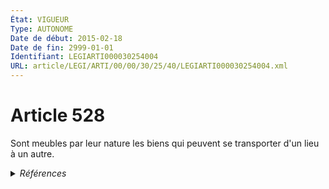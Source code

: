 ```yaml
---
État: VIGUEUR
Type: AUTONOME
Date de début: 2015-02-18
Date de fin: 2999-01-01
Identifiant: LEGIARTI000030254004
URL: article/LEGI/ARTI/00/00/30/25/40/LEGIARTI000030254004.xml
---
```


<h1>Article 528</h1>

Sont meubles par leur nature les biens qui peuvent se transporter d'un lieu à un
autre.


<details>
  <summary><em>Références</em></summary>

  <h2>Articles faisant référence à l'article</h2>
  
  <ul>
    <li>
      <a href="https://legal.tricoteuses.fr//redirection/LEGIARTI000030249593?vers=git&vers=legifrance">LOI n° 2015-177 du 16 février 2015 relative à la modernisation et à la simplification du droit et des procédures dans les domaines de la justice et des affaires intérieures - article 2 ENTIEREMENT_MODIF</a> MODIFIE source
    </li>
  </ul>
  
  <h2>Références faites par l'article</h2>
  
  <ul>
    <li>
      2015-02-16 MODIFIE cible <a href="https://legal.tricoteuses.fr//redirection/LEGIARTI000030249593?vers=git&vers=legifrance">LOI n° 2015-177 du 16 février 2015 relative à la modernisation et à la simplification du droit et des procédures dans les domaines de la justice et des affaires intérieures - article 2 ENTIEREMENT_MODIF</a>
    </li>
    <li>
      2999-01-01 CITATION cible <a href="https://legal.tricoteuses.fr//redirection/LEGIARTI000044563164?vers=git&vers=legifrance">Code de la consommation - article L221-1 AUTONOME VIGUEUR, en vigueur depuis le 2022-05-28</a>
    </li>
    <li>
      CODIFICATION source Loi 1804-01-25
    </li>
    <li>
      1817-01-02 CITATION cible <a href="https://legal.tricoteuses.fr//redirection/LEGIARTI000006314828?vers=git&vers=legifrance">Loi du 2 janvier 1817 sur les donations et legs aux établissements ecclésiastiques (1). - article 2 AUTONOME MODIFIE, en vigueur du 1817-01-02 au 2011-05-19</a>
    </li>
  </ul>
</details>
